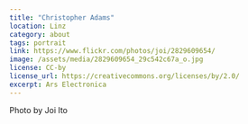 ```yaml
---
title: "Christopher Adams"
location: Linz
category: about
tags: portrait
link: https://www.flickr.com/photos/joi/2829609654/
image: /assets/media/2829609654_29c542c67a_o.jpg
license: CC-by
license_url: https://creativecommons.org/licenses/by/2.0/
excerpt: Ars Electronica
---
```


Photo by Joi Ito
